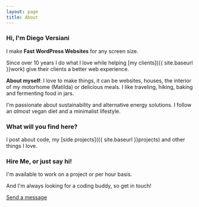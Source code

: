 ```yaml
---
layout: page
title: About
---
```


### Hi, I'm Diego Versiani

I make **Fast WordPress Websites** for any screen size.

Since over 10 years I do what I love while helping [my clients]({{ site.baseurl }}work) give their clients a better web experience.

**About myself**: I love to make things, it can be websites, houses, the interior of my motorhome (Matilda) or delicious meals. I like traveling, hiking, baking and fermenting food in jars.

I'm passionate about sustainability and alternative energy solutions. I follow an _almost_ vegan diet and a minimalist lifestyle.


### What will you find here?

I post about code, my [side projects]({{ site.baseurl }}projects) and other things I love.


### Hire Me, or just say hi!

I'm available to work on a project or per hour basis.

And I'm always looking for a coding buddy, so get in touch!

<a href="{{ site.url }}/contact/" class="button">Send a message</a>
